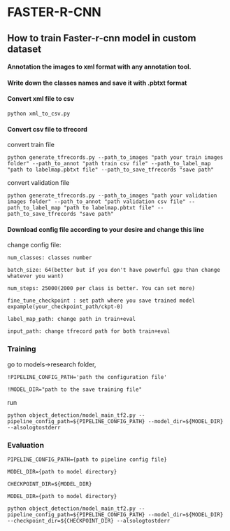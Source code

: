 # FASTER-R-CNN

## How to train Faster-r-cnn model in custom dataset

#### Annotation the images to xml format with any annotation tool.


#### Write down the classes names and save it with .pbtxt format


#### Convert xml file to csv

    python xml_to_csv.py
   
   

#### Convert csv file to tfrecord

convert train file

    python generate_tfrecords.py --path_to_images "path your train images folder" --path_to_annot "path train csv file" --path_to_label_map "path to labelmap.pbtxt file" --path_to_save_tfrecords "save path"
    
    
convert validation file

    
    python generate_tfrecords.py --path_to_images "path your validation images folder" --path_to_annot "path validation csv file" --path_to_label_map "path to labelmap.pbtxt file" --path_to_save_tfrecords "save path"



#### Download config file according to your desire and change this line


change config file:

    num_classes: classes number

    batch_size: 64(better but if you don't have powerful gpu than change whatever you want)

    num_steps: 25000(2000 per class is better. You can set more)

    fine_tune_checkpoint : set path where you save trained model expample(your_checkpoint_path/ckpt-0)

    label_map_path: change path in train+eval

    input_path: change tfrecord path for both train+eval



### Training

go to models->research folder,

    !PIPELINE_CONFIG_PATH='path the configuration file'

    !MODEL_DIR="path to the save training file"
    
   
   
run
    
    python object_detection/model_main_tf2.py --pipeline_config_path=${PIPELINE_CONFIG_PATH} --model_dir=${MODEL_DIR} --alsologtostderr
    


### Evaluation


    PIPELINE_CONFIG_PATH={path to pipeline config file}
    
    MODEL_DIR={path to model directory}
    
    CHECKPOINT_DIR=${MODEL_DIR}
    
    MODEL_DIR={path to model directory}
    
    python object_detection/model_main_tf2.py --pipeline_config_path=${PIPELINE_CONFIG_PATH} --model_dir=${MODEL_DIR} --checkpoint_dir=${CHECKPOINT_DIR} --alsologtostderr
